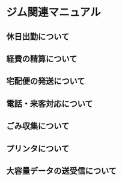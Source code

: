 # ジム関連マニュアル
## 休日出勤について
## 経費の精算について
## 宅配便の発送について
## 電話・来客対応について
## ごみ収集について
## プリンタについて
## 大容量データの送受信について

